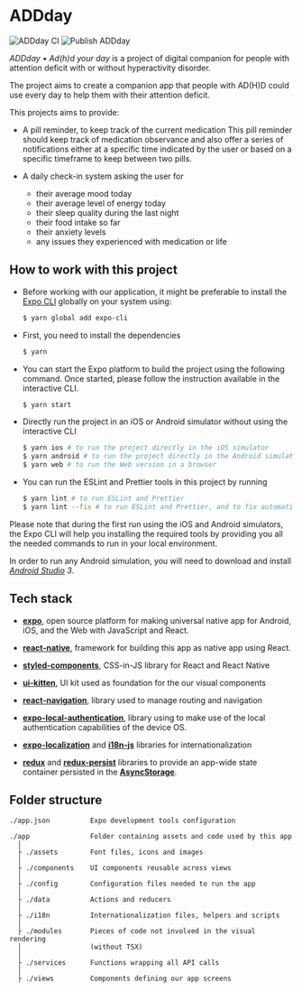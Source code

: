 # ADDday

![ADDday CI](https://github.com/hiwelo/addday/workflows/ADDday%20CI/badge.svg)
![Publish ADDday](https://github.com/hiwelo/addday/workflows/Publish%20ADDday/badge.svg?branch=master)

_ADDday • Ad(h)d your day_ is a project of digital companion for people with
attention deficit with or without hyperactivity disorder.

The project aims to create a companion app that people with AD(H)D could use
every day to help them with their attention deficit.

This projects aims to provide:

- A pill reminder, to keep track of the current medication
  This pill reminder should keep track of medication observance and also offer
  a series of notifications either at a specific time indicated by the user or
  based on a specific timeframe to keep between two pills.

- A daily check-in system asking the user for
  - their average mood today
  - their average level of energy today
  - their sleep quality during the last night
  - their food intake so far
  - their anxiety levels
  - any issues they experienced with medication or life

## How to work with this project

- Before working with our application, it might be preferable to install the
  [Expo CLI] globally on your system using:

  ```bash
  $ yarn global add expo-cli
  ```

- First, you need to install the dependencies

  ```bash
  $ yarn
  ```

- You can start the Expo platform to build the project using the following
  command. Once started, please follow the instruction available in the
  interactive CLI.

  ```bash
  $ yarn start
  ```

- Directly run the project in an iOS or Android simulator without using the
  interactive CLI

  ```bash
  $ yarn ios # to run the project directly in the iOS simulator
  $ yarn android # to run the project directly in the Android simulator
  $ yarn web # to run the Web version in a browser
  ```

- You can run the ESLint and Prettier tools in this project by running

  ```bash
  $ yarn lint # to run ESLint and Prettier
  $ yarn lint --fix # to run ESLint and Prettier, and to fix automatically some issues
  ```

Please note that during the first run using the iOS and Android simulators, the
Expo CLI will help you installing the required tools by providing you all the
needed commands to run in your local environment.

In order to run any Android simulation, you will need to download and install
_[Android Studio] 3_.

## Tech stack

- **[expo]**, open source platform for making universal native app for Android,
  iOS, and the Web with JavaScript and React.

- **[react-native]**, framework for building this app as native app using React.

- **[styled-components]**, CSS-in-JS library for React and React Native

- **[ui-kitten]**, UI kit used as foundation for the our visual components

- **[react-navigation]**, library used to manage routing and navigation

- **[expo-local-authentication]**, library using to make use of the local
  authentication capabilities of the device OS.

- **[expo-localization]** and **[i18n-js]** libraries for internationalization

- **[redux]** and **[redux-persist]** libraries to provide an app-wide state
  container persisted in the **[AsyncStorage]**.

## Folder structure

```
./app.json          Expo development tools configuration

./app               Folder containing assets and code used by this app
  │
  ├ ./assets        Font files, icons and images
  │
  ├ ./components    UI components reusable across views
  │
  ├ ./config        Configuration files needed to run the app
  │
  ├ ./data          Actions and reducers
  │
  ├ ./i18n          Internationalization files, helpers and scripts
  │
  ├ ./modules       Pieces of code not involved in the visual rendering
  │                 (without TSX)
  │
  ├ ./services      Functions wrapping all API calls
  │
  ├ ./views         Components defining our app screens
```

[android studio]: https://developer.android.com/studio
[asyncstorage]: https://docs.expo.io/versions/latest/react-native/asyncstorage/
[expo]: https://expo.io/
[expo cli]: https://docs.expo.io/versions/latest/workflow/expo-cli/
[expo-localization]: https://docs.expo.io/versions/latest/sdk/localization/
[expo-local-authentication]: https://docs.expo.io/versions/latest/sdk/local-authentication/
[i18n-js]: https://github.com/fnando/i18n-js
[react-native]: https://reactnative.dev/
[react-navigation]: https://reactnavigation.org/
[redux]: https://redux.js.org/
[redux-persist]: https://github.com/rt2zz/redux-persist
[styled-components]: https://styled-components.com/
[ui-kitten]: https://akveo.github.io/react-native-ui-kitten/
